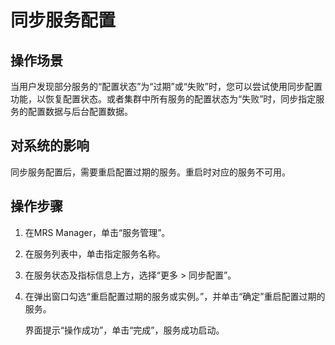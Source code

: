 # 同步服务配置<a name="ZH-CN_TOPIC_0035251704"></a>

## 操作场景<a name="section33375023193729"></a>

当用户发现部分服务的“配置状态”为“过期”或“失败”时，您可以尝试使用同步配置功能，以恢复配置状态。或者集群中所有服务的配置状态为“失败”时，同步指定服务的配置数据与后台配置数据。

## 对系统的影响<a name="section49559162193823"></a>

同步服务配置后，需要重启配置过期的服务。重启时对应的服务不可用。

## 操作步骤<a name="section48561947193832"></a>

1.  在MRS Manager，单击“服务管理”。
2.  在服务列表中，单击指定服务名称。
3.  在服务状态及指标信息上方，选择“更多 \> 同步配置”。
4.  在弹出窗口勾选“重启配置过期的服务或实例。”，并单击“确定”重启配置过期的服务。

    界面提示“操作成功”，单击“完成”，服务成功启动。


